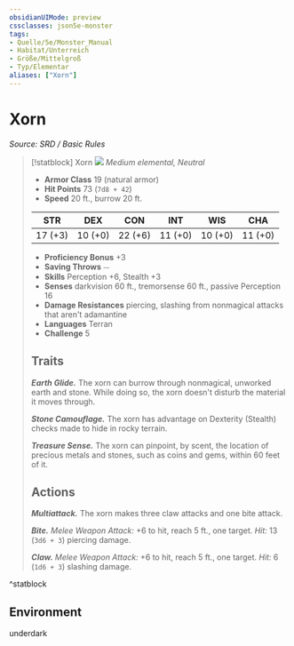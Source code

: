 ```yaml
---
obsidianUIMode: preview
cssclasses: json5e-monster
tags:
- Quelle/5e/Monster_Manual
- Habitat/Unterreich
- Größe/Mittelgroß
- Typ/Elementar
aliases: ["Xorn"]
---
```

# Xorn
*Source: SRD / Basic Rules*  

> [!statblock] Xorn
> ![](compendium/bestiary/elemental/token/xorn.png#token)
> *Medium elemental, Neutral*
> 
> - **Armor Class** 19  (natural armor)
> - **Hit Points** 73 (`7d8 + 42`)
> - **Speed** 20 ft., burrow 20 ft.
> 
> |STR|DEX|CON|INT|WIS|CHA|
> |:---:|:---:|:---:|:---:|:---:|:---:|
> |17 (+3)|10 (+0)|22 (+6)|11 (+0)|10 (+0)|11 (+0)|
> 
> - **Proficiency Bonus** +3
> - **Saving Throws** ⏤
> - **Skills** Perception +6, Stealth +3
> - **Senses** darkvision 60 ft., tremorsense 60 ft., passive Perception 16
> - **Damage Resistances** piercing, slashing from nonmagical attacks that aren't adamantine
> - **Languages** Terran
> - **Challenge** 5
> 
> ## Traits
> 
> ***Earth Glide.*** The xorn can burrow through nonmagical, unworked earth and stone. While doing so, the xorn doesn't disturb the material it moves through.
> 
> ***Stone Camouflage.*** The xorn has advantage on Dexterity (Stealth) checks made to hide in rocky terrain.
> 
> ***Treasure Sense.*** The xorn can pinpoint, by scent, the location of precious metals and stones, such as coins and gems, within 60 feet of it.
> 
> ## Actions
> 
> ***Multiattack.*** The xorn makes three claw attacks and one bite attack.
> 
> ***Bite.*** *Melee Weapon Attack:* +6 to hit, reach 5 ft., one target. *Hit:* 13 (`3d6 + 3`) piercing damage.
> 
> ***Claw.*** *Melee Weapon Attack:* +6 to hit, reach 5 ft., one target. *Hit:* 6 (`1d6 + 3`) slashing damage.

^statblock

## Environment

underdark